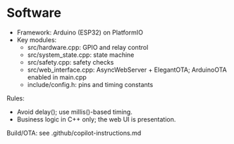 # Software

- Framework: Arduino (ESP32) on PlatformIO
- Key modules:
  - src/hardware.cpp: GPIO and relay control
  - src/system_state.cpp: state machine
  - src/safety.cpp: safety checks
  - src/web_interface.cpp: AsyncWebServer + ElegantOTA; ArduinoOTA enabled in main.cpp
  - include/config.h: pins and timing constants

Rules:

- Avoid delay(); use millis()-based timing.
- Business logic in C++ only; the web UI is presentation.

Build/OTA: see .github/copilot-instructions.md

